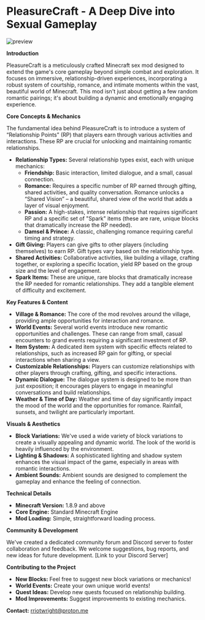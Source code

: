 # PleasureCraft - A Deep Dive into Sexual Gameplay

![preview](https://external-content.duckduckgo.com/iu/?u=http%3A%2F%2Fimages6.fanpop.com%2Fimage%2Fphotos%2F44800000%2FJenny-Mod-Ellie-Walls-Diamond-Armor-minecraft-44883019-1920-1080.jpg&f=1&nofb=1&ipt=cddd11a60506658de91a63942c27b2a4e2ae446c8bf9dd0f2ce41287c2e4e7c9)

**Introduction**

PleasureCraft is a meticulously crafted Minecraft sex mod designed to extend the game's core gameplay beyond simple combat and exploration. It focuses on immersive, relationship-driven experiences, incorporating a robust system of courtship, romance, and intimate moments within the vast, beautiful world of Minecraft.  This mod isn't just about getting a few random romantic pairings; it's about building a dynamic and emotionally engaging experience.

**Core Concepts & Mechanics**

The fundamental idea behind PleasureCraft is to introduce a system of “Relationship Points” (RP) that players earn through various activities and interactions. These RP are crucial for unlocking and maintaining romantic relationships.

* **Relationship Types:**  Several relationship types exist, each with unique mechanics:
    * **Friendship:** Basic interaction, limited dialogue, and a small, casual connection.
    * **Romance:**  Requires a specific number of RP earned through gifting, shared activities, and quality conversation.  Romance unlocks a “Shared Vision” – a beautiful, shared view of the world that adds a layer of visual enjoyment.
    * **Passion:**  A high-stakes, intense relationship that requires significant RP and a specific set of "Spark" items (these are rare, unique blocks that dramatically increase the RP needed).
    * **Damsel & Prince:**  A classic, challenging romance requiring careful timing and strategy.
* **Gift Giving:**  Players can give gifts to other players (including themselves) to earn RP.  Gift types vary based on the relationship type.
* **Shared Activities:**  Collaborative activities, like building a village, crafting together, or exploring a specific location, yield RP based on the group size and the level of engagement.
* **Spark Items:**  These are unique, rare blocks that dramatically increase the RP needed for romantic relationships.  They add a tangible element of difficulty and excitement.

**Key Features & Content**

* **Village & Romance:**  The core of the mod revolves around the village, providing ample opportunities for interaction and romance.
* **World Events:**  Several world events introduce new romantic opportunities and challenges.  These can range from small, casual encounters to grand events requiring a significant investment of RP.
* **Item System:**  A dedicated item system with specific effects related to relationships, such as increased RP gain for gifting, or special interactions when sharing a view.
* **Customizable Relationships:**  Players can customize relationships with other players through crafting, gifting, and specific interactions.
* **Dynamic Dialogue:**  The dialogue system is designed to be more than just exposition; it encourages players to engage in meaningful conversations and build relationships.
* **Weather & Time of Day:**  Weather and time of day significantly impact the mood of the world and the opportunities for romance.  Rainfall, sunsets, and twilight are particularly important.

**Visuals & Aesthetics**

* **Block Variations:**  We've used a wide variety of block variations to create a visually appealing and dynamic world.  The look of the world is heavily influenced by the environment.
* **Lighting & Shadows:**  A sophisticated lighting and shadow system enhances the visual impact of the game, especially in areas with romantic interactions.
* **Ambient Sounds:**  Ambient sounds are designed to complement the gameplay and enhance the feeling of connection.


**Technical Details**

* **Minecraft Version:** 1.8.9 and above
* **Core Engine:**  Standard Minecraft Engine
* **Mod Loading:**  Simple, straightforward loading process.

**Community & Development**

We've created a dedicated community forum and Discord server to foster collaboration and feedback.  We welcome suggestions, bug reports, and new ideas for future development.  [Link to your Discord Server]

**Contributing to the Project**

* **New Blocks:**  Feel free to suggest new block variations or mechanics!
* **World Events:**  Create your own unique world events!
* **Quest Ideas:**  Develop new quests focused on relationship building.
* **Mod Improvements:**  Suggest improvements to existing mechanics.

**Contact:** rriotwright@proton.me
